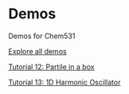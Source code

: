 # Demos
Demos for Chem531

[Explore all demos](https://chemcompute.org/jupyterhub_internal/hub/user-redirect/git-pull?repo=https%3A%2F%2Fgithub.com%2FChem531Fall2022%2FDemos&urlpath=lab%2Ftree%2FDemos%2Fdemos&branch=main)

[Tutorial 12: Partile in a box](https://chemcompute.org/jupyterhub_internal/hub/user-redirect/git-pull?repo=https%3A%2F%2Fgithub.com%2FChem531Fall2022%2FDemos&urlpath=lab%2Ftree%2FDemos%2Fdemos%2FTutorial-12-Particle-In-A-Box.ipynb&branch=main)

[Tutorial 13: 1D Harmonic Oscillator](https://chemcompute.org/jupyterhub_internal/hub/user-redirect/git-pull?repo=https%3A%2F%2Fgithub.com%2FChem531Fall2022%2FDemos&urlpath=lab%2Ftree%2FDemos%2Fdemos%2FTutorial-13-HarmonicOscillator1D.ipynb&branch=main)

